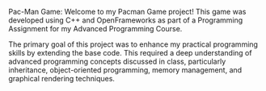 Pac-Man Game: Welcome to my Pacman Game project! This game was developed using C++ and OpenFrameworks as part of a Programming Assignment for my Advanced Programming Course.

The primary goal of this project was to enhance my practical programming skills by extending the base code. This required a deep understanding of advanced programming concepts discussed in class, particularly inheritance, object-oriented programming, memory management, and graphical rendering techniques.